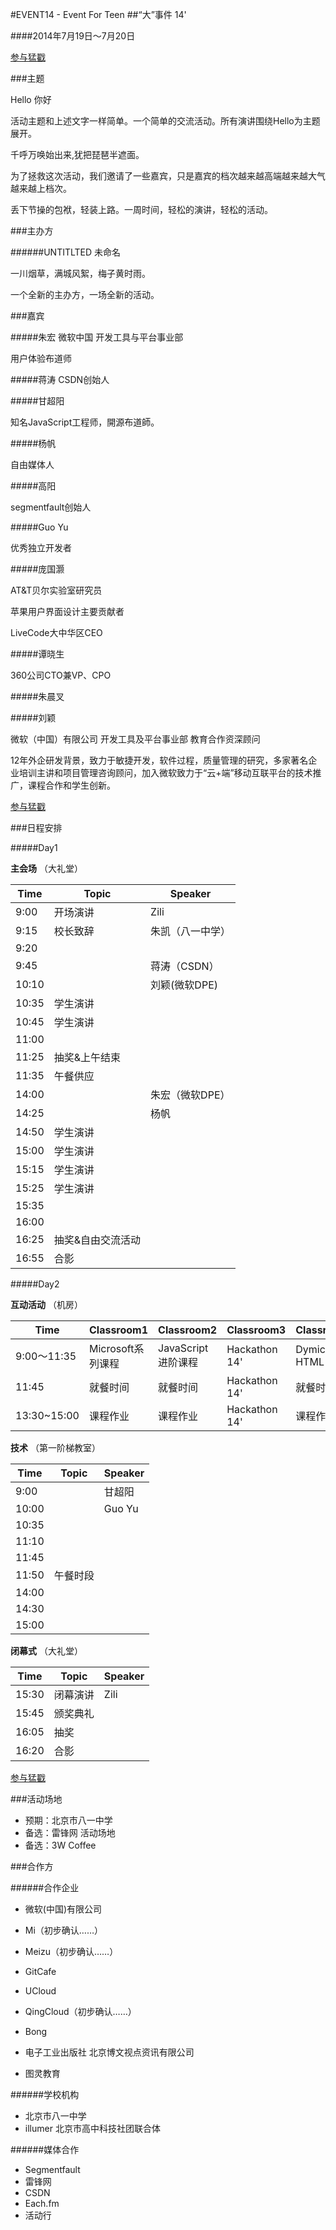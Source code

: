 #EVENT14 - Event For Teen
##“大”事件 14'

####2014年7月19日～7月20日

[参与猛戳](http://go.viztor.me)

###主题

Hello		你好

活动主题和上述文字一样简单。一个简单的交流活动。所有演讲围绕Hello为主题展开。

千呼万唤始出来,犹把琵琶半遮面。

为了拯救这次活动，我们邀请了一些嘉宾，只是嘉宾的档次越来越高端越来越大气越来越上档次。


丢下节操的包袱，轻装上路。一周时间，轻松的演讲，轻松的活动。

###主办方

######UNTITLTED 未命名

一川烟草，满城风絮，梅子黄时雨。


一个全新的主办方，一场全新的活动。

###嘉宾

#####朱宏
微软中国 开发工具与平台事业部

用户体验布道师

#####蒋涛
CSDN创始人

#####甘超阳

知名JavaScript工程师，開源布道師。

#####杨帆

自由媒体人

#####高阳

segmentfault创始人

#####Guo Yu

优秀独立开发者

#####庞国灏

AT&T贝尔实验室研究员

苹果用户界面设计主要贡献者

LiveCode大中华区CEO

#####谭晓生

360公司CTO兼VP、CPO

#####朱晨叉

#####刘颖

微软（中国）有限公司 开发工具及平台事业部  教育合作资深顾问

12年外企研发背景，致力于敏捷开发，软件过程，质量管理的研究，多家著名企业培训主讲和项目管理咨询顾问，加入微软致力于“云+端”移动互联平台的技术推广，课程合作和学生创新。


[参与猛戳](http://go.viztor.me)

###日程安排

#####Day1

**主会场**	（大礼堂）

|Time|Topic|Speaker|
|----|-----|-------|
|9:00|开场演讲|Zili|
|9:15|校长致辞|朱凯（八一中学）|
|9:20|  | |
|9:45||蒋涛（CSDN）|
|10:10||刘颖(微软DPE)|
|10:35|学生演讲||
|10:45|学生演讲||
|11:00|||
|11:25|抽奖&上午结束||
|11:35|午餐供应||
|14:00|   |朱宏（微软DPE）|
|14:25|   |杨帆|
|14:50|学生演讲|   |
|15:00|学生演讲|   |
|15:15|学生演讲|   |
|15:25|学生演讲|   |
|15:35|        |
|16:00|        |
|16:25|抽奖&自由交流活动||
|16:55|合影||


#####Day2

**互动活动**	（机房）

|Time|Classroom1|Classroom2|Classroom3|Classroom4|
|----|----------|----------|----------|----------|
|9:00～11:35|Microsoft系列课程|JavaScript进阶课程|Hackathon 14'|Dymic HTML|
|11:45|就餐时间|就餐时间|Hackathon 14'|就餐时间|
|13:30~15:00|课程作业|课程作业|Hackathon 14'|课程作业|

**技术**	（第一阶梯教室）

|Time|Topic|Speaker|
|----|-----|-------|
|9:00|     |甘超阳|
|10:00|     |Guo Yu|
|10:35|     |    |
|11:10|		|    |
|11:45|		|    |
|11:50|午餐时段||
|14:00|||
|14:30|||
|15:00|||

**闭幕式**	（大礼堂）

|Time|Topic|Speaker|
|----|-----|-------|
|15:30|闭幕演讲|Zili|
|15:45|颁奖典礼||
|16:05|抽奖
|16:20|合影

[参与猛戳](http://go.viztor.me)

###活动场地

* 预期：北京市八一中学
* 备选：雷锋网 活动场地
* 备选：3W Coffee

###合作方

######合作企业

* 微软(中国)有限公司
* Mi（初步确认……）
* Meizu（初步确认……）
* GitCafe
* UCloud 
* QingCloud（初步确认……）
* Bong

* 电子工业出版社 北京博文视点资讯有限公司
* 图灵教育

######学校机构

* 北京市八一中学
* illumer 北京市高中科技社团联合体

######媒体合作

* Segmentfault
* 雷锋网
* CSDN
* Each.fm
* 活动行
